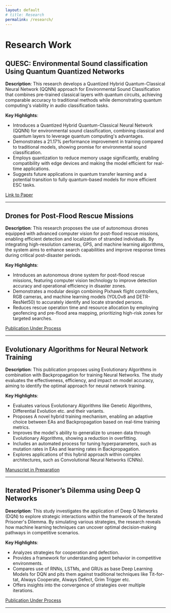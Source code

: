 ```yaml
---
layout: default
# title: Research
permalink: /research/
---
```

# Research Work

## QUESC: Environmental Sound classification Using Quantum Quantized Networks
**Description**: This research develops a Quantized Hybrid Quantum-Classical Neural Network (QQNN) approach for Environmental Sound Classification that combines pre-trained classical layers with quantum circuits, achieving comparable accuracy to traditional methods while demonstrating quantum computing's viability in audio classification tasks.

**Key Highlights**:
- Introduces a Quantized Hybrid Quantum-Classical Neural Network (QQNN) for environmental sound classification, combining classical and quantum layers to leverage quantum computing's advantages.
- Demonstrates a 21.17% performance improvement in training compared to traditional models, showing promise for environmental sound classification.
- Employs quantization to reduce memory usage significantly, enabling compatibility with edge devices and making the model efficient for real-time applications.
- Suggests future applications in quantum transfer learning and a potential transition to fully quantum-based models for more efficient ESC tasks.

[Link to Paper](https://doi.org/10.1016/j.procs.2023.12.111)

---

## Drones for Post-Flood Rescue Missions
**Description**: This research proposes the use of autonomous drones equipped with advanced computer vision for post-flood rescue missions, enabling efficient detection and localization of stranded individuals. By integrating high-resolution cameras, GPS, and machine learning algorithms, the system aims to enhance search capabilities and improve response times during critical post-disaster periods.

**Key Highlights**:
- Introduces an autonomous drone system for post-flood rescue missions, featuring computer vision technology to improve detection accuracy and operational efficiency in disaster zones.
- Demonstrates a modular design combining Pixhawk flight controllers, RGB cameras, and machine learning models (YOLOv8 and DETR-ResNet50) to accurately identify and locate stranded persons.
- Reduces rescue operation time and resource allocation by employing geofencing and pre-flood area mapping, prioritizing high-risk zones for targeted searches.

[Publication Under Process]()

---

## Evolutionary Algorithms for Neural Network Training
**Description**: This publication proposes using Evolutionary Algorithms in combination with Backpropagation for training Neural Networks. The study evaluates the effectiveness, efficiency, and impact on model accuracy, aiming to identify the optimal approach for neural network training.

**Key Highlights**:
- Evaluates various Evolutionary Algorithms like Genetic Algorithms, Differential Evolution etc. and their variants.
- Proposes A novel hybrid training mechanism, enabling an adaptive choice between EAs and Backpropagation based on real-time training metrics.
- Improves the model's ability to generalize to unseen data through Evolutionary Algorithms, showing a reduction in overfitting.
- Includes an automated process for tuning hyperparameters, such as mutation rates in EAs and learning rates in Backpropagation.
- Explores applications of this hybrid approach within complex architectures, such as Convolutional Neural Networks (CNNs).

[Manuscript in Preparation]()

---

## Iterated Prisoner’s Dilemma using Deep Q Networks
**Description**: This study investigates the application of Deep Q Networks (DQN) to explore strategic interactions within the framework of the Iterated Prisoner's Dilemma. By simulating various strategies, the research reveals how machine learning techniques can uncover optimal decision-making pathways in competitive scenarios.

**Key Highlights**:
- Analyzes strategies for cooperation and defection.
- Provides a framework for understanding agent behavior in competitive environments.
- Compares use of RNNs, LSTMs, and GRUs as base Deep Learning Models for DQN and pits them against traditional techniques like Tit-for-tat, Always Cooperate, Always Defect, Grim Trigger etc.
- Offers insights into the convergence of strategies over multiple iterations.

[Publication Under Process]()

---